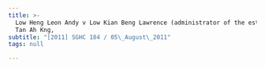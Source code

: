 ```yaml
---
title: >-
  Low Heng Leon Andy v Low Kian Beng Lawrence (administrator of the estate of
  Tan Ah Kng,
subtitle: "[2011] SGHC 184 / 05\_August\_2011"
tags: null

---
```


